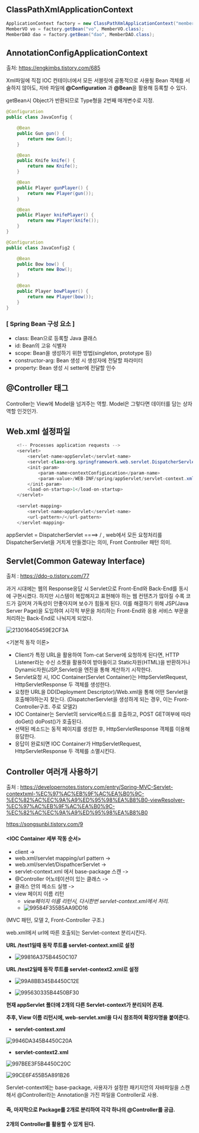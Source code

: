 ## ClassPathXmlApplicationContext

```java
ApplicationContext factory = new ClassPathXmlApplicationContext("member/member.xml");
MemberVO vo = factory.getBean("vo", MemberVO.class);
MemberDAO dao = factory.getBean("dao", MemberDAO.class);
```

## AnnotationConfigApplicationContext

출처: https://engkimbs.tistory.com/685 

Xml파일에 직접 IOC 컨테이너에서 모든 서블릿에 공통적으로 사용될 Bean 객체를 서술하지 않아도, 자바 파일에 **@Configuration** 과 **@Bean**을 활용해 등록할 수 있다.

getBean시 Object가 반환되므로 Type형을 2번째 매개변수로 지정.

```java
@Configuration
public class JavaConfig {

    @Bean
    public Gun gun() {
        return new Gun();
    }

    @Bean
    public Knife knife() {
        return new Knife();
    }

    @Bean
    public Player gunPlayer() {
        return new Player(gun());
    }

    @Bean
    public Player knifePlayer() {
        return new Player(knife());
    }
}
```

```java
@Configuration
public class JavaConfig2 {

    @Bean
    public Bow bow() {
        return new Bow();
    }

    @Bean
    public Player bowPlayer() {
        return new Player(bow());
    }
}
```

### **[ Spring Bean 구성 요소 ]**

- class: Bean으로 등록할 Java 클래스 
- id: Bean의 고유 식별자 
- scope: Bean을 생성하기 위한 방법(singleton, prototype 등) 
- constructor-arg: Bean 생성 시 생성자에 전달할 파라미터 
- property: Bean 생성 시 setter에 전달할 인수 

## @Controller 태그

Controller는 View에 Model을 넘겨주는 역할. Model은 그렇다면 데이터를 담는 상자역할 인것인가.

## Web.xml 설정파일

```java
	<!-- Processes application requests -->
	<servlet>
		<servlet-name>appServlet</servlet-name>
		<servlet-class>org.springframework.web.servlet.DispatcherServlet</servlet-class>
		<init-param>
			<param-name>contextConfigLocation</param-name>
			<param-value>/WEB-INF/spring/appServlet/servlet-context.xml</param-value>
		</init-param>
		<load-on-startup>1</load-on-startup>
	</servlet>
		
	<servlet-mapping>
		<servlet-name>appServlet</servlet-name>
		<url-pattern>/</url-pattern>
	</servlet-mapping>
```

appServlet = DispatcherServlet ====> / , web에서 모든 요청처리를 DispatcherServlet을 거치게 만들겠다는 의미, Front Controller 패턴 의미.

## Servlet(Common Gateway Interface)

출처 : https://ddo-o.tistory.com/77

과거 시대에는 웹의 Response응답 시 Servlet으로 Front-End와 Back-End를 동시에 구현시켰다. 하지만 시스템이 복잡해지고 표현해야 하는 웹 컨텐츠가 많아질 수록 코드가 길어져 가독성이 안좋아지며 보수가 힘들게 된다. 이를 해결하기 위해 JSP(Java Server Page)을 도입하여 시각적 부문을 처리하는 Front-End와 응용 서비스 부문을 처리하는 Back-End로 나눠지게 되었다.

![213016405459E2CF3A](image/213016405459E2CF3A.jpg)

<기본적 동작 이론>

* Client가 특정 URL을 활용하여 Tom-cat Server에 요청하게 된다면,  HTTP Listener라는 수신 소켓을 활용하여 받아들이고 Static자원(HTML)을 반환하거나 Dynamic자원(JSP,Servlet)을 엔진을 통해 계산하기 시작한다.
* Servlet요청 시, IOC Container(Servlet Container)는 HttpServletRequest, HttpServletResponse 두 객체를 생성한다.
* 요청한  URL을 DD(Deployment Descriptor)/Web.xml을 통해 어떤 Servlet을 호출해야하는지 찾는다. (DispatcherServlet을 생성하게 되는 경우, 이는 Front-Controller구조. 주로 모델2)
* IOC Container는 Servlet의 service메소드를 호출하고, POST GET여부에 따라 doGet() doPost()가 호출된다.
* 선택된 메소드는 동적 페이지를 생성한 후, HttpServletResponse 객체를 이용해 응답한다.
* 응답이 완료되면 IOC Container가 HttpServletRequest, HttpServletResponse 두 객체를 소멸시킨다.

## Controller 여러개 사용하기

출처 : https://developernotes.tistory.com/entry/Spring-MVC-Servlet-contextxml-%EC%97%AC%EB%9F%AC%EA%B0%9C-%EC%82%AC%EC%9A%A9%ED%95%98%EA%B8%B0-viewResolver-%EC%97%AC%EB%9F%AC%EA%B0%9C-%EC%82%AC%EC%9A%A9%ED%95%98%EA%B8%B0

https://songsunbi.tistory.com/9

#### <IOC Container 세부 작동 순서>

* client -> 
* web.xml/servlet mapping/url pattern ->
*  web.xml/servlet/DispathcerServlet -> 
* servlet-context.xml 에서 base-package 스캔 ->
*  @Controller 어노테이션이 있는 클래스 -> 
* 클래스 안의 메소드 실행 -> 
* view 페이지 이름 리턴  
  * *view페이지 이름 리턴시, 다시한번 servlet-context.xml에서 처리.*
  * ![99584F355B5AA9DD16](image/99584F355B5AA9DD16.jpg)

(MVC 패턴, 모델 2, Front-Controller 구조.)

web.xml에서 url에 따른 호출되는 Servlet-context 분리시킨다.

**URL /test1일때 동작 루트를 servlet-context.xml로 설정**

* ![99816A375B4450C107](image/99816A375B4450C107.png)

**URL /test2일때 동작 루트를 servlet-context2.xml로 설정**

* ![99A8BB345B4450C12E](image/99A8BB345B4450C12E.png)

* ![995630335B4450BF30](image/995630335B4450BF30.png)

**현재 appServlet 폴더에 2개의 다른 Servlet-context가 분리되어 존재.**

**추후, View 이름 리턴시에, web-servlet.xml을 다시 참조하여 확장자명을 붙여준다.**

* **servlet-context.xml**

![9946DA345B4450C20A](image/9946DA345B4450C20A.png)

* **servlet-context2.xml**

![997BEE3F5B4450C20C](image/997BEE3F5B4450C20C.png)



![99CE6F455B5A891B26](image/99CE6F455B5A891B26.jpg)

Servlet-context에는 base-package, 사용자가 설정한 패키지안의 자바파일을 스캔해서 @Controller라는 Annotation을 가진 파일을 Controller로 사용.

#### 즉, 마지막으로 Package를 2개로 분리하여 각각 하나의 @Controller를 공급.

**2개의 Controller를 활용할 수 있게 된다.**
